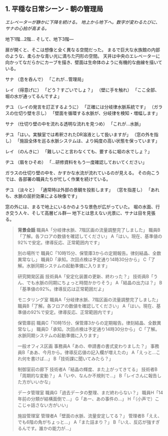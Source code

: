 ## 1. 平穏な日常シーン - 朝の管理局

_エレベーターが静かに下降を続ける。_
_地上から地下へ。数字が変わるたびに、サナの心拍が高まる。_

地下1階...2階...
そして、地下3階―

扉が開くと、そこは想像と全く異なる空間だった。
まるで巨大な水族館の内部のような、柔らかな青い光に満ちた円形の空間。
天井は中央のエレベーターに向かってなだらかにカーブを描き、壁面は生命体のように有機的な曲線を描いている。

サナ
（息を呑んで）
「これが...管理局」

レイ
（得意げに）
「どう？すごいでしょ？」
（壁に手を触れ）
「ここ全部、堀の水が通ってるんですよ」

ヂユ
（レイの発言を訂正するように）
「正確には分岐律水脈系統です」
（ガラスの仕切り壁を示し）
「壁面を循環する水脈が、分岐律を検知・増幅します」

サナ
（仕切り壁の中を流れる透明な流れを見つめ）
「これが...水脈」

ヂユ
「はい。実験室では希釈されたDR溶液として扱いますが」
（窓の外を指し）
「施設全体を巡る水脈システムは、より純度の高い状態を保っています」

レイ
（のんきに）
「難しいこと言わなくても、要するに堀の水でしょ？」

ヂユ
（眉をひそめ）
「...研修資料をもう一度確認しておいてください」

ガラスの仕切り壁の中を、かすかな水流が流れているのが見える。
その向こうでは、各部署の職員たちが忙しく作業を続けている。

ヂユ
（淡々と）
「通常時は外部の景観を投影します」
（窓を指差し）
「あれも、水脈の屈折効果による映像です」

窓の外には、まるで地上にいるかのような景色が広がっていた。
堀の水面、行き交う人々、そして高層ビル群―
地下とは思えない光景に、サナは目を見張る。


> __背景会話__
> 職員A「分岐律水脈、7階区画の流量調整完了しました」
> 職員B「了解。各フロアの数値を確認してください」
> A「はい。現在、基準値の92%で安定。律導反応、正常範囲内です」
>
> 別の場所で
> 職員C「10時15分、保管庫3からの定期報告。律刻結晶、全数異常なし」
> 職員D「承知。次回点検は予定通り14時30分から」
> C「了解。水脈同期システムの起動準備に入ります」
>
> 研究開発区画
> 技術員A「安定化装置の更新、終わった？」
> 技術員B「うん、でも水脈の同期にちょっと時間かかりそう」
> A「結晶の出力は？」
> B「基準値の92%。律導反応は正常範囲だよ」
>
> モニタリング室
> 職員A「分岐律水脈、7階区画の流量調整完了しました」
> 職員B「了解。各フロアの数値を確認してください」
> A「はい。現在、基準値の92%で安定。律導反応、正常範囲内です」
>
> 保管庫前
> 職員C「10時15分、保管庫3からの定期報告。律刻結晶、全数異常なし」
> 職員D「承知。次回点検は予定通り14時30分から」
> C「了解。水脈同期システムの起動準備に入ります」
>
> 一般オフィス区画
> 事務員A「あの、申請書の書式変わりました？」
> 事務員B「ああ、今月から。律導反応値の記入欄が増えたの」
> A「えっと...これ何を書けば...」
> B「技術課に聞いてみたら？」
>
> 制御室前の廊下
> 技術者A「結晶の輝度、また上がってきてる」
> 技術者B「周期的な変動？」
> A「いや、なんか不規則で...」
> B「レイさんに報告した方がいいかな」
>
> データ管理室
> 職員G「過去データの整理、まだ終わらない？」
> 職員H「14年前の分類が結構面倒で...」
> G「あー、あの事件の...」
> H「（小声で）ここじゃ話さない方がいい」
>
> 施設管理室
> 管理者A「壁面の水脈、流量安定してる？」
> 管理者B「ええ、でも6階の角がちょっと...」
> A「また詰まり？」
> B「いえ、反応が強すぎるんです。誰かの能力が...」